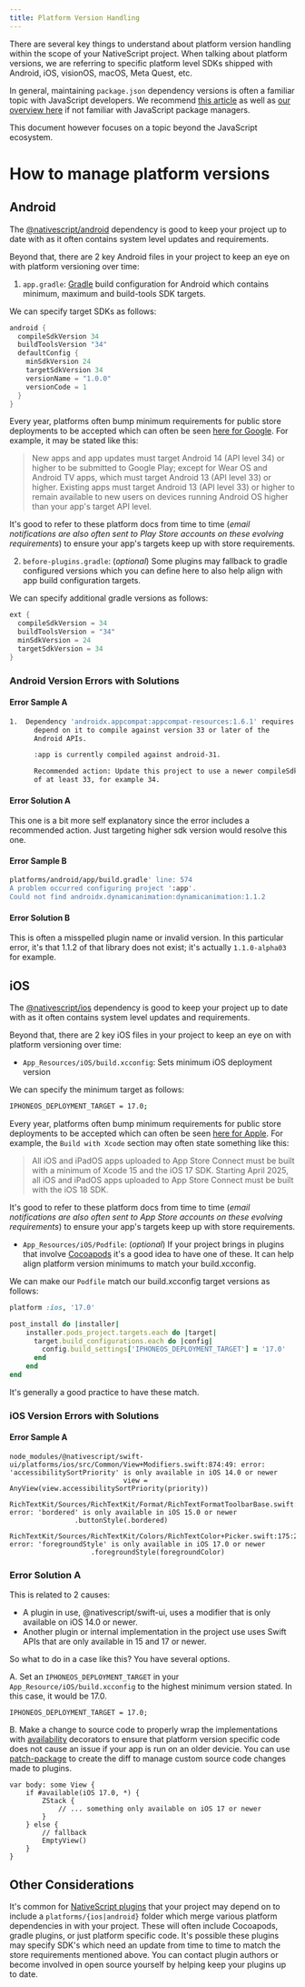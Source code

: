 ```yaml
---
title: Platform Version Handling
---
```


There are several key things to understand about platform version handling within the scope of your NativeScript project. When talking about platform versions, we are referring to specific platform level SDKs shipped with Android, iOS, visionOS, macOS, Meta Quest, etc.

In general, maintaining `package.json` dependency versions is often a familiar topic with JavaScript developers. We recommend [this article](https://developer.mozilla.org/en-US/docs/Learn_web_development/Extensions/Client-side_tools/Package_management) as well as [our overview here](https://docs.nativescript.org/guide/development-workflow/using-packages#package-managers) if not familiar with JavaScript package managers.

This document however focuses on a topic beyond the JavaScript ecosystem.

# How to manage platform versions

## Android

The [@nativescript/android](https://github.com/NativeScript/android) dependency is good to keep your project up to date with as it often contains system level updates and requirements.

Beyond that, there are 2 key Android files in your project to keep an eye on with platform versioning over time:

1. `app.gradle`: [Gradle](https://gradle.org/) build configuration for Android which contains minimum, maximum and build-tools SDK targets.

We can specify target SDKs as follows:

```groovy
android {
  compileSdkVersion 34
  buildToolsVersion "34"
  defaultConfig {
    minSdkVersion 24
    targetSdkVersion 34
    versionName = "1.0.0"
    versionCode = 1
  }
}
```

Every year, platforms often bump minimum requirements for public store deployments to be accepted which can often be seen [here for Google](https://developer.android.com/google/play/requirements/target-sdk). For example, it may be stated like this:

> New apps and app updates must target Android 14 (API level 34) or higher to be submitted to Google Play; except for Wear OS and Android TV apps, which must target Android 13 (API level 33) or higher.
> Existing apps must target Android 13 (API level 33) or higher to remain available to new users on devices running Android OS higher than your app's target API level.

It's good to refer to these platform docs from time to time (_email notifications are also often sent to Play Store accounts on these evolving requirements_) to ensure your app's targets keep up with store requirements.

2. `before-plugins.gradle`: (_optional_) Some plugins may fallback to gradle configured versions which you can define here to also help align with app build configuration targets.

We can specify additional gradle versions as follows:

```groovy
ext {
  compileSdkVersion = 34
  buildToolsVersion = "34"
  minSdkVersion = 24
  targetSdkVersion = 34
}
```

### Android Version Errors with Solutions

#### Error Sample A

```bash
1.  Dependency 'androidx.appcompat:appcompat-resources:1.6.1' requires libraries and applications that
      depend on it to compile against version 33 or later of the
      Android APIs.

      :app is currently compiled against android-31.

      Recommended action: Update this project to use a newer compileSdk
      of at least 33, for example 34.
```

#### Error Solution A

This one is a bit more self explanatory since the error includes a recommended action. Just targeting higher sdk version would resolve this one.

#### Error Sample B

```bash
platforms/android/app/build.gradle' line: 574
A problem occurred configuring project ':app'.
Could not find androidx.dynamicanimation:dynamicanimation:1.1.2
```

#### Error Solution B

This is often a misspelled plugin name or invalid version. In this particular error, it's that 1.1.2 of that library does not exist; it's actually `1.1.0-alpha03` for example.

## iOS

The [@nativescript/ios](https://github.com/NativeScript/ios) dependency is good to keep your project up to date with as it often contains system level updates and requirements.

Beyond that, there are 2 key iOS files in your project to keep an eye on with platform versioning over time:

- `App_Resources/iOS/build.xcconfig`: Sets minimum iOS deployment version

We can specify the minimum target as follows:

```bash
IPHONEOS_DEPLOYMENT_TARGET = 17.0;
```

Every year, platforms often bump minimum requirements for public store deployments to be accepted which can often be seen [here for Apple](https://developer.apple.com/ios/submit/). For example, the `Build with Xcode` section may often state something like this:

> All iOS and iPadOS apps uploaded to App Store Connect must be built with a minimum of Xcode 15 and the iOS 17 SDK. Starting April 2025, all iOS and iPadOS apps uploaded to App Store Connect must be built with the iOS 18 SDK.

It's good to refer to these platform docs from time to time (_email notifications are also often sent to App Store accounts on these evolving requirements_) to ensure your app's targets keep up with store requirements.

- `App_Resources/iOS/Podfile`: (_optional_) If your project brings in plugins that involve [Cocoapods](https://cocoapods.org/) it's a good idea to have one of these. It can help align platform version minimums to match your build.xcconfig.

We can make our `Podfile` match our build.xcconfig target versions as follows:

```ruby
platform :ios, '17.0'

post_install do |installer|
    installer.pods_project.targets.each do |target|
      target.build_configurations.each do |config|
        config.build_settings['IPHONEOS_DEPLOYMENT_TARGET'] = '17.0'
      end
    end
end
```

It's generally a good practice to have these match.

### iOS Version Errors with Solutions

#### Error Sample A

```
node_modules/@nativescript/swift-ui/platforms/ios/src/Common/View+Modifiers.swift:874:49: error: 'accessibilitySortPriority' is only available in iOS 14.0 or newer
                            view = AnyView(view.accessibilitySortPriority(priority))

RichTextKit/Sources/RichTextKit/Format/RichTextFormatToolbarBase.swift:148:31: error: 'bordered' is only available in iOS 15.0 or newer
                .buttonStyle(.bordered)

RichTextKit/Sources/RichTextKit/Colors/RichTextColor+Picker.swift:175:22: error: 'foregroundStyle' is only available in iOS 17.0 or newer
                    .foregroundStyle(foregroundColor)
```

### Error Solution A

This is related to 2 causes:

- A plugin in use, @nativescript/swift-ui, uses a modifier that is only available on iOS 14.0 or newer.
- Another plugin or internal implementation in the project use uses Swift APIs that are only available in 15 and 17 or newer.

So what to do in a case like this? You have several options.

A. Set an `IPHONEOS_DEPLOYMENT_TARGET` in your `App_Resource/iOS/build.xcconfig` to the highest minimum version stated. In this case, it would be 17.0.

```
IPHONEOS_DEPLOYMENT_TARGET = 17.0;
```

B. Make a change to source code to properly wrap the implementations with [availability](https://docs.swift.org/swift-book/documentation/the-swift-programming-language/statements/#Availability-Condition) decorators to ensure that platform version specific code does not cause an issue if your app is run on an older devicie. You can use [patch-package](https://www.npmjs.com/package/patch-package) to create the diff to manage custom source code changes made to plugins.

```
var body: some View {
    if #available(iOS 17.0, *) {
        ZStack {
            // ... something only available on iOS 17 or newer
        }
    } else {
        // fallback
        EmptyView()
    }
}
```

## Other Considerations

It's common for [NativeScript plugins](https://docs.nativescript.org/plugins/) that your project may depend on to include a `platforms/{ios|android}` folder which merge various platform dependencies in with your project. These will often include Cocoapods, gradle plugins, or just platform specific code. It's possible these plugins may specify SDK's which need an update from time to time to match the store requirements mentioned above. You can contact plugin authors or become involved in open source yourself by helping keep your plugins up to date.
